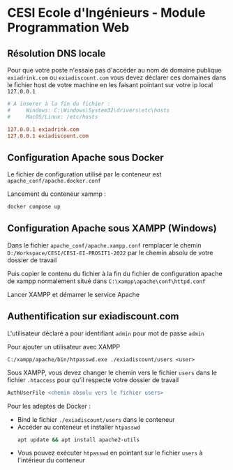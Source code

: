 # CESI Ecole d'Ingénieurs - Module Programmation Web

## Résolution DNS locale

Pour que votre poste n'essaie pas d'accéder au nom de domaine publique `exiadrink.com` ou `exiadiscount.com` vous devez déclarer ces domaines dans le fichier host de votre machine en les faisant pointant sur votre ip local `127.0.0.1`

```conf
# A inserer à la fin du fichier :
#     Windows: C:\Windows\System32\drivers\etc\hosts
#     MacOS/Linux: /etc/hosts

127.0.0.1 exiadrink.com 
127.0.0.1 exiadiscount.com 
```

## Configuration Apache sous Docker

Le fichier de configuration utilisé par le conteneur est `apache_conf/apache.docker.conf`

Lancement du conteneur xammp :

```bash 
docker compose up
```

## Configuration Apache sous XAMPP (Windows)

Dans le fichier `apache_conf/apache.xampp.conf` remplacer le chemin `D:/Workspace/CESI/CESI-EI-PROSIT1-2022` par le chemin absolu de votre dossier de travail

Puis copier le contenu du fichier à la fin du fichier de configuration apache de xampp normalement situé dans `C:\xampp\apache\conf\httpd.conf`

Lancer XAMPP et démarrer le service Apache

## Authentification sur exiadiscount.com

L'utilisateur déclaré a pour identifiant `admin` pour mot de passe `admin`

Pour ajouter un utilisateur avec XAMPP
```
C:/xampp/apache/bin/htpasswd.exe ./exiadiscount/users <user>
```

Sous XAMPP, vous devez changer le chemin vers le fichier `users` dans le fichier `.htaccess` pour qu'il respecte votre dossier de travail

```apache
AuthUserFile <chemin absolu vers le fichier users>
```

Pour les adeptes de Docker :

* Bind le fichier `./exiadiscount/users` dans le conteneur
* Accéder au conteneur et installer `htpasswd`
    ```bash
    apt update && apt install apache2-utils
    ```
* Vous pouvez exécuter `htpasswd` en pointant sur le fichier `users` à l'intérieur du conteneur



